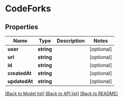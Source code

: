 # CodeForks

## Properties
Name | Type | Description | Notes
------------ | ------------- | ------------- | -------------
**user** | **string** |  | [optional] 
**url** | **string** |  | [optional] 
**id** | **string** |  | [optional] 
**createdAt** | **string** |  | [optional] 
**updatedAt** | **string** |  | [optional] 

[[Back to Model list]](../../README.md#documentation-for-models) [[Back to API list]](../../README.md#documentation-for-api-endpoints) [[Back to README]](../../README.md)


